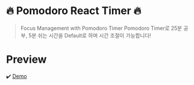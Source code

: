 # 🔥 Pomodoro React Timer 🔥
> Focus Management with Pomodoro Timer
Pomodoro Timer로 25분 공부, 5분 쉬는 시간을 Default로 하며 시간 조절이 가능합니다!

# Preview

  ✔️ [Demo](http://about.phamvanlam.com/pomodoro-clock/)